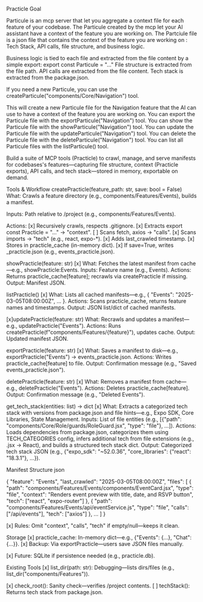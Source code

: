 Practicle
Goal

Particule is an mcp server that let you aggregate a context file for each feature of your codebase. The Particule created by the mcp let your AI assistant have a context of the feature you are working on. 
The Partciule file is a json file that contains the context of the feature you are working on : Tech Stack, API calls, file structure, and business logic. 


Business logic is tied to each file and extracted from the file content by a simple export: export const Particule = "..."
File structure is extracted from the file path.
API calls are extracted from the file content.
Tech stack is extracted from the package.json.


If you need a new Particule, you can use the createParticule("components/Core/Navigation") tool.

This will create a new Particule file for the Navigation feature that the AI can use to have a context of the feature you are working on.
You can export the Particule file with the exportParticule("Navigation") tool.
You can show the Particule file with the showParticule("Navigation") tool.
You can update the Particule file with the updateParticule("Navigation") tool.
You can delete the Particule file with the deleteParticule("Navigation") tool.
You can list all Particule files with the listParticule() tool.






Build a suite of MCP tools (Practicle) to crawl, manage, and serve manifests for codebases's features—capturing file structure, context (Practicle exports), API calls, and tech stack—stored in memory, exportable on demand.

Tools & Workflow
createPracticle(feature_path: str, save: bool = False)
What: Crawls a feature directory (e.g., components/Features/Events), builds a manifest.

Inputs: Path relative to /project (e.g., components/Features/Events).

Actions:
[x] Recursively crawls, respects .gitignore.
[x] Extracts export const Practicle = "..." → "context".
[ ] Scans fetch, axios → "calls".
[x] Scans imports → "tech" (e.g., react, expo-*).
[x] Adds last_crawled timestamp.
[x] Stores in practicle_cache (in-memory dict).
[x] If save=True, writes <feature>_practicle.json (e.g., events_practicle.json).

showPracticle(feature: str)
[x] What: Fetches the latest manifest from cache—e.g., showPracticle:Events.
Inputs: Feature name (e.g., Events).
Actions: Returns practicle_cache[feature]; recrawls via createPracticle if missing.
Output: Manifest JSON.

listPracticle()
[x] What: Lists all cached manifests—e.g., { "Events": "2025-03-05T08:00:00Z", ... }.
Actions: Scans practicle_cache, returns feature names and timestamps.
Output: JSON list/dict of cached manifests.

[x]updatePracticle(feature: str)
What: Recrawls and updates a manifest—e.g., updatePracticle("Events").
Actions: Runs createPracticle(f"components/Features/{feature}"), updates cache.
Output: Updated manifest JSON.

exportPracticle(feature: str)
[x] What: Saves a manifest to disk—e.g., exportPracticle("Events") → events_practicle.json.
Actions: Writes practicle_cache[feature] to file.
Output: Confirmation message (e.g., "Saved events_practicle.json").

deletePracticle(feature: str)
[x] What: Removes a manifest from cache—e.g., deletePracticle("Events").
Actions: Deletes practicle_cache[feature].
Output: Confirmation message (e.g., "Deleted Events").

get_tech_stack(entities: list) -> dict
[x] What: Extracts a categorized tech stack with versions from package.json and file hints—e.g., Expo SDK, Core Libraries, State Management.
Inputs: List of file entities (e.g., [{"path": "components/Core/Role/guards/RoleGuard.jsx", "type": "file"}, ...]).
Actions: Loads dependencies from package.json, categorizes them using TECH_CATEGORIES config, infers additional tech from file extensions (e.g., .jsx -> React), and builds a structured tech stack dict.
Output: Categorized tech stack JSON (e.g., {"expo_sdk": "~52.0.36", "core_libraries": {"react": "18.3.1"}, ...}).


Manifest Structure
json

{
  "feature": "Events",
  "last_crawled": "2025-03-05T08:00:00Z",
  "files": [
    {
      "path": "components/Features/Events/components/EventCard.jsx",
      "type": "file",
      "context": "Renders event preview with title, date, and RSVP button",
      "tech": ["react", "expo-router"]
    },
    {
      "path": "components/Features/Events/api/eventService.js",
      "type": "file",
      "calls": ["/api/events"],
      "tech": ["axios"]
    },
    ...
  ]
}

[x] Rules: Omit "context", "calls", "tech" if empty/null—keeps it clean.

Storage
[x] practicle_cache: In-memory dict—e.g., {"Events": {...}, "Chat": {...}}.
[x] Backup: Via exportPracticle—users save JSON files manually.

[x] Future: SQLite if persistence needed (e.g., practicle.db).

Existing Tools
[x] list_dir(path: str): Debugging—lists dirs/files (e.g., list_dir("components/Features")).

[x] check_root(): Sanity check—verifies /project contents.
[ ] techStack(): Returns tech stack from package.json.

